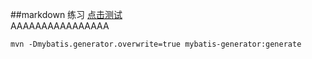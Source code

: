 ##markdown 练习
[点击测试](www.baidu.com) 
\
AAAAAAAAAAAAAAAA
```
mvn -Dmybatis.generator.overwrite=true mybatis-generator:generate
```